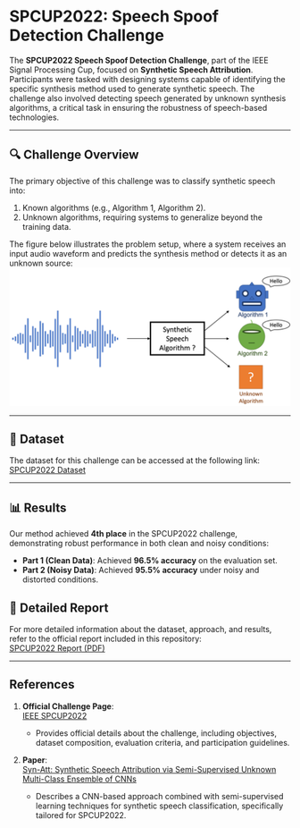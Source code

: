 # SPCUP2022: Speech Spoof Detection Challenge

The **SPCUP2022 Speech Spoof Detection Challenge**, part of the IEEE Signal Processing Cup, focused on **Synthetic Speech Attribution**. Participants were tasked with designing systems capable of identifying the specific synthesis method used to generate synthetic speech. The challenge also involved detecting speech generated by unknown synthesis algorithms, a critical task in ensuring the robustness of speech-based technologies.

---

## 🔍 Challenge Overview

The primary objective of this challenge was to classify synthetic speech into:
1. Known algorithms (e.g., Algorithm 1, Algorithm 2).
2. Unknown algorithms, requiring systems to generalize beyond the training data.

The figure below illustrates the problem setup, where a system receives an input audio waveform and predicts the synthesis method or detects it as an unknown source:
<img src="spcup_2022_img.png" alt="SPCUP2022 Visualization" width="600"/>

---

## 📂 Dataset

The dataset for this challenge can be accessed at the following link:  
[SPCUP2022 Dataset](https://doi.org/10.34740/kaggle/dsv/2866458)

---

## 📊 Results

Our method achieved **4th place** in the SPCUP2022 challenge, demonstrating robust performance in both clean and noisy conditions:
- **Part 1 (Clean Data)**: Achieved **96.5% accuracy** on the evaluation set.
- **Part 2 (Noisy Data)**: Achieved **95.5% accuracy** under noisy and distorted conditions.
  

## 📄 Detailed Report
For more detailed information about the dataset, approach, and results, refer to the official report included in this repository:  
[SPCUP2022 Report (PDF)](2022_SPCUP_report.pdf)

---

## References

1. **Official Challenge Page**:  
   [IEEE SPCUP2022](https://signalprocessingsociety.org/community-involvement/ieee-signal-processing-cup-2022)  
   - Provides official details about the challenge, including objectives, dataset composition, evaluation criteria, and participation guidelines.

2. **Paper**:  
   [Syn-Att: Synthetic Speech Attribution via Semi-Supervised Unknown Multi-Class Ensemble of CNNs](https://arxiv.org/abs/2309.08146)  
   - Describes a CNN-based approach combined with semi-supervised learning techniques for synthetic speech classification, specifically tailored for SPCUP2022.
